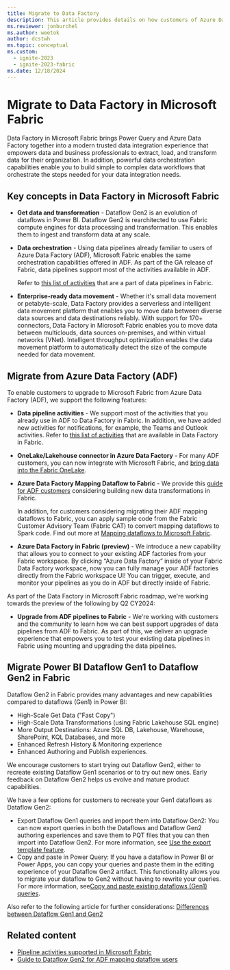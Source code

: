 ```yaml
---
title: Migrate to Data Factory
description: This article provides details on how customers of Azure Data Factory (ADF) and Power BI can migrate their existing solutions to Data Factory in Microsoft Fabric.
ms.reviewer: jonburchel
ms.author: weetok
author: dcstwh
ms.topic: conceptual
ms.custom:
  - ignite-2023
  - ignite-2023-fabric
ms.date: 12/18/2024
---
```


# Migrate to Data Factory in Microsoft Fabric

Data Factory in Microsoft Fabric brings Power Query and Azure Data Factory together into a modern trusted data integration experience that empowers data and business professionals to extract, load, and transform data for their organization. In addition, powerful data orchestration capabilities enable you to build simple to complex data workflows that orchestrate the steps needed for your data integration needs.

## Key concepts in Data Factory in Microsoft Fabric

- **Get data and transformation** - Dataflow Gen2 is an evolution of dataflows in Power BI. Dataflow Gen2 is rearchitected to use Fabric compute engines for data processing and transformation. This enables them to ingest and transform data at any scale.
- **Data orchestration** - Using data pipelines already familiar to users of Azure Data Factory (ADF), Microsoft Fabric enables the same orchestration capabilities offered in ADF. As part of the GA release of Fabric, data pipelines support most of the activities available in ADF.
  
  Refer to [this list of activities](activity-overview.md) that are a part of data pipelines in Fabric. 
- **Enterprise-ready data movement** - Whether it's small data movement or petabyte-scale, Data Factory provides a serverless and intelligent data movement platform that enables you to move data between diverse data sources and data destinations reliably. With support for 170+ connectors, Data Factory in Microsoft Fabric enables you to move data between multiclouds, data sources on-premises, and within virtual networks (VNet). Intelligent throughput optimization enables the data movement platform to automatically detect the size of the compute needed for data movement.

## Migrate from Azure Data Factory (ADF)

To enable customers to upgrade to Microsoft Fabric from Azure Data Factory (ADF), we support the following features: 

- **Data pipeline activities** - We support most of the activities that you already use in ADF to Data Factory in Fabric. In addition, we have added new activities for notifications, for example, the Teams and Outlook activities. Refer to [this list of activities](activity-overview.md) that are available in Data Factory in Fabric. 
- **OneLake/Lakehouse connector in Azure Data Factory** - For many ADF customers, you can now integrate with Microsoft Fabric, and [bring data into the Fabric OneLake](https://aka.ms/datafactoryfabric/docs/adfconnectLakehouse).
- **Azure Data Factory Mapping Dataflow to Fabric** - We provide this [guide for ADF customers](guide-to-dataflows-for-mapping-data-flow-users.md) considering building new data transformations in Fabric.

  In addition, for customers considering migrating their ADF mapping dataflows to Fabric, you can apply sample code from the Fabric Customer Advisory Team (Fabric CAT) to convert mapping dataflows to Spark code. Find out more at [Mapping dataflows to Microsoft Fabric](https://github.com/sethiaarun/mapping-data-flow-to-spark).

- **Azure Data Factory in Fabric (preview)** - We introduce a new capability that allows you to connect to your existing ADF factories from your Fabric workspace. By clicking “Azure Data Factory” inside of your Fabric Data Factory workspace, now you can fully manage your ADF factories directly from the Fabric workspace UI! You can trigger, execute, and monitor your pipelines as you do in ADF but directly inside of Fabric. 

As part of the Data Factory in Microsoft Fabric roadmap, we're working towards the preview of the following by Q2 CY2024:

- **Upgrade from ADF pipelines to Fabric** - We're working with customers and the community to learn how we can best support upgrades of data pipelines from ADF to Fabric. As part of this, we deliver an upgrade experience that empowers you to test your existing data pipelines in Fabric using mounting and upgrading the data pipelines.

## Migrate Power BI Dataflow Gen1 to Dataflow Gen2 in Fabric

Dataflow Gen2 in Fabric provides many advantages and new capabilities compared to dataflows (Gen1) in Power BI: 

- High-Scale Get Data ("Fast Copy")
- High-Scale Data Transformations (using Fabric Lakehouse SQL engine)
- More Output Destinations: Azure SQL DB, Lakehouse, Warehouse, SharePoint, KQL Databases, and more
- Enhanced Refresh History & Monitoring experience
- Enhanced Authoring and Publish experiences. 

We encourage customers to start trying out Dataflow Gen2, either to recreate existing Dataflow Gen1 scenarios or to try out new ones. Early feedback on Dataflow Gen2 helps us evolve and mature product capabilities.

We have a few options for customers to recreate your Gen1 dataflows as Dataflow Gen2: 

- Export Dataflow Gen1 queries and import them into Dataflow Gen2: You can now export queries in both the Dataflows and Dataflow Gen2 authoring experiences and save them to PQT files that you can then import into Dataflow Gen2. For more information, see [Use the export template feature](move-dataflow-gen1-to-dataflow-gen2.md#use-the-export-template-feature).
- Copy and paste in Power Query: If you have a dataflow in Power BI or Power Apps, you can copy your queries and paste them in the editing experience of your Dataflow Gen2 artifact. This functionality allows you to migrate your dataflow to Gen2 without having to rewrite your queries. For more information, see[Copy and paste existing dataflows (Gen1) queries](move-dataflow-gen1-to-dataflow-gen2.md#copy-and-paste-existing-dataflow-gen1-queries). 

Also refer to the following article for further considerations: [Differences between Dataflow Gen1 and Gen2](dataflows-gen2-overview.md)

## Related content

- [Pipeline activities supported in Microsoft Fabric](activity-overview.md)
- [Guide to Dataflow Gen2 for ADF mapping dataflow users](guide-to-dataflows-for-mapping-data-flow-users.md)
